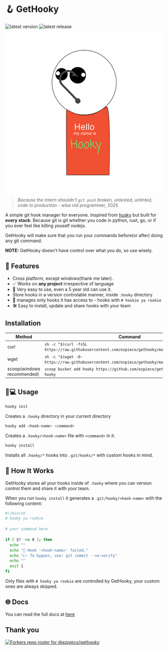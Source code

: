 # 🪝 GetHooky
![latest version](https://img.shields.io/github/v/release/ezpieco/gethooky?style=for-the-badge)
![latest release](https://img.shields.io/github/downloads/ezpieco/gethooky/total?style=for-the-badge)

![logo](./assets/getHooky.svg)

> *Because the intern shouldn't `git push` broken, untested, unlinted, code to production* - wise old programmer, 2025

A simple git hook manager for everyone. Inspired from [husky](https://github.com/typicode/husky) but built for **every stack**. Because git is git whether you code in python, rust, go, or if you ever feel like killing youself nodejs.

GetHooky will make sure that you run your commands before(or after) doing any git command.

**NOTE:** GetHooky doesn't have control over what you do, so use wisely.

## 🚀 Features

-  Cross platform, except windows(thank me later).
- ✅ Works on **any project** irrespective of language
- 👶 Very easy to use, even a 5 year old can use it.
-  Store hooks in a version controlable manner, inside `.hooky` directory
- 🧠 manages only hooks it has access to - hooks with `# hookie ya rookie`
- 🛠 Easy to install, update and share hooks with your team

##  Installation

| Method | Command |
| ------ | ------- |
| curl   | `sh -c "$(curl -fsSL https://raw.githubusercontent.com/ezpieco/gethooky/master/tools/install.sh)"`|
| wget   | `sh -c "$(wget -O- https://raw.githubusercontent.com/ezpieco/gethooky/master/tools/install.sh)"`|
| scoop(windows recommended)   | `scoop bucket add hooky https://github.com/ezpieco/gethooky && scoop install hooky`|

## 🧑💻 Usage

```bash
hooky init
```
Creates a `.hooky` directory in your current directory
```bash
hooky add <hook-name> <command>
```
Creates a `.hooky/<hook-name>` file with `<command>` in it.
```bash
hooky install
```
Installs all `.hooky/*` hooks into `.git/hooks/*` with custom hooks in mind.

## 🧠 How It Works
GetHooky stores all your hooks inside of `.hooky` where you can version control them and share it with your team.

When you run `hooky install` it generates a `.git/hooky/<hook-name>` with the following content:

```bash
#!/bin/sh
# hooky ya rookie

# your command here

if [ $? -ne 0 ]; then
  echo ""
  echo "🚫 Hook '<hook-name>' failed."
  echo "👉 To bypass, use: git commit --no-verify"
  echo ""
  exit 1
fi
```

Only files with `# hooky ya rookie` are controlled by GetHooky, your custom ones are always skipped.

## 🌐 Docs
You can read the full docs at [here](https://ezpieco.github.io/GetHooky/)

## Thank you

[![Forkers repo roster for @ezpieco/gethooky](https://reporoster.com/forks/dark/ezpieco/gethooky)](https://github.com/ezpieco/gethooky/network/members)
